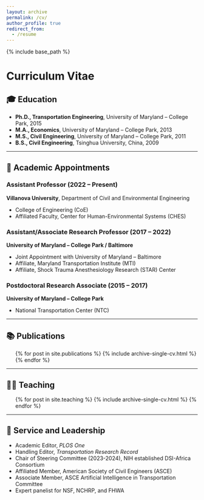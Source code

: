 ```yaml
---
layout: archive
permalink: /cv/
author_profile: true
redirect_from:
  - /resume
---
```


{% include base_path %}

# Curriculum Vitae

## 🎓 Education

- **Ph.D., Transportation Engineering**, University of Maryland – College Park, 2015  
- **M.A., Economics**, University of Maryland – College Park, 2013  
- **M.S., Civil Engineering**, University of Maryland – College Park, 2011  
- **B.S., Civil Engineering**, Tsinghua University, China, 2009  

---

## 💼 Academic Appointments

### Assistant Professor (2022 – Present)  
**Villanova University**, Department of Civil and Environmental Engineering  
- College of Engineering (CoE)  
- Affiliated Faculty, Center for Human-Environmental Systems (CHES)  

### Assistant/Associate Research Professor (2017 – 2022)  
**University of Maryland – College Park / Baltimore**  
- Joint Appointment with University of Maryland – Baltimore  
- Affiliate, Maryland Transportation Institute (MTI)  
- Affiliate, Shock Trauma Anesthesiology Research (STAR) Center  

### Postdoctoral Research Associate (2015 – 2017)  
**University of Maryland – College Park**  
- National Transportation Center (NTC)  

---

## 📚 Publications

<ul>{% for post in site.publications %}
  {% include archive-single-cv.html %}
{% endfor %}</ul>

---

## 🧑‍🏫 Teaching

<ul>{% for post in site.teaching %}
  {% include archive-single-cv.html %}
{% endfor %}</ul>

---

## 🤝 Service and Leadership

- Academic Editor, *PLOS One*  
- Handling Editor, *Transportation Research Record*  
- Chair of Steering Committee (2023-2024), NIH established DSI-Africa Consortium
- Affiliated Member, American Society of Civil Engineers (ASCE)  
- Associate Member, ASCE Artificial Intelligence in Transportation Committee  
- Expert panelist for NSF, NCHRP, and FHWA  